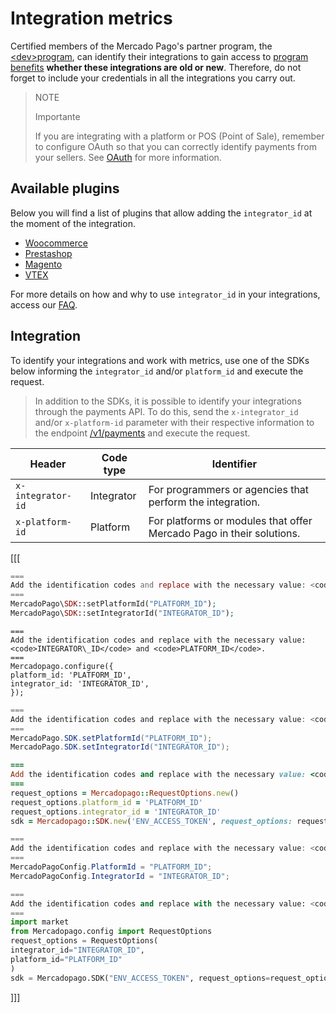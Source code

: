 # Integration metrics

Certified members of the Mercado Pago's partner program, the [&lt;dev>program](https://www.mercadopago.com/developers/en/developer-program), can identify their integrations to gain access to [program benefits](https://www.mercadopago.com.br/developers/pt/developer-program#dev-program-benefits) **whether these integrations are old or new**. Therefore, do not forget to include your credentials in all the integrations you carry out.

> NOTE
>
> Importante
>
> If you are integrating with a platform or POS (Point of Sale), remember to configure OAuth so that you can correctly identify payments from your sellers. See [OAuth](/developers/en/docs/security/oauth/introduction) for more information.

## Available plugins

 Below you will find a list of plugins that allow adding the `integrator_id` at the moment of the integration.

 - [Woocommerce](/developers/en/docs/woocommerce/introduction)
- [Prestashop](/developers/en/docs/prestashop/landing)
- [Magento](/developers/en/docs/magento-two/landing)
- [VTEX](/developers/en/docs/vtex/introduction)

For more details on how and why to use `integrator_id` in your integrations, access our [FAQ](https://www.mercadopago.com/developers/en/support/23937).

## Integration

To identify your integrations and work with metrics, use one of the SDKs below informing the `integrator_id` and/or `platform_id` and execute the request.

> In addition to the SDKs, it is possible to identify your integrations through the payments API. To do this, send the `x-integrator_id` and/or `x-platform-id` parameter with their respective information to the endpoint [/v1/payments](/developers/pt/reference/payments/_payments/post) and execute the request.

| Header | Code type | Identifier |
| --- | --- | --- |
| `x-integrator-id` | Integrator | For programmers or agencies that perform the integration. |
| `x-platform-id` | Platform | For platforms or modules that offer Mercado Pago in their solutions. |

[[[
```php
===
Add the identification codes and replace with the necessary value: <code>INTEGRATOR\_ID</code> and <code>PLATFORM_ID</code>.
===
MercadoPago\SDK::setPlatformId("PLATFORM_ID");
MercadoPago\SDK::setIntegratorId("INTEGRATOR_ID");
```
```node
===
Add the identification codes and replace with the necessary value: <code>INTEGRATOR\_ID</code> and <code>PLATFORM_ID</code>.
===
Mercadopago.configure({
platform_id: 'PLATFORM_ID',
integrator_id: 'INTEGRATOR_ID',
});
```
```java
===
Add the identification codes and replace with the necessary value: <code>INTEGRATOR\_ID</code> and <code>PLATFORM_ID</code>.
===
MercadoPago.SDK.setPlatformId("PLATFORM_ID");
MercadoPago.SDK.setIntegratorId("INTEGRATOR_ID");
```
```ruby
===
Add the identification codes and replace with the necessary value: <code>INTEGRATOR\_ID</code> and <code>PLATFORM_ID</code>.
===
request_options = Mercadopago::RequestOptions.new()
request_options.platform_id = 'PLATFORM_ID'
request_options.integrator_id = 'INTEGRATOR_ID'
sdk = Mercadopago::SDK.new('ENV_ACCESS_TOKEN', request_options: request_options)
```
```csharp
===
Add the identification codes and replace with the necessary value: <code>INTEGRATOR\_ID</code> and <code>PLATFORM_ID</code>.
===
MercadoPagoConfig.PlatformId = "PLATFORM_ID";
MercadoPagoConfig.IntegratorId = "INTEGRATOR_ID";
```
```python
===
Add the identification codes and replace with the necessary value: <code>INTEGRATOR\_ID</code> and <code>PLATFORM_ID</code>.
===
import market
from Mercadopago.config import RequestOptions
request_options = RequestOptions(
integrator_id="INTEGRATOR_ID",
platform_id="PLATFORM_ID"
)
sdk = Mercadopago.SDK("ENV_ACCESS_TOKEN", request_options=request_options)
```
]]]